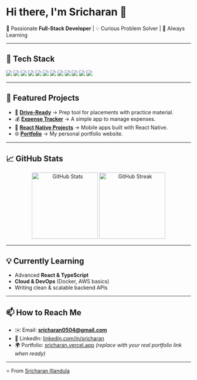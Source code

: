 # Hi there, I'm Sricharan 👋  

🚀 Passionate **Full-Stack Developer** | 💡 Curious Problem Solver | 🌱 Always Learning  

---

## 🔧 Tech Stack  
<p>
  <!-- Languages -->
  <img src="https://img.shields.io/badge/JavaScript-F7DF1E?style=for-the-badge&logo=javascript&logoColor=black" />
  <img src="https://img.shields.io/badge/TypeScript-3178C6?style=for-the-badge&logo=typescript&logoColor=white" />
  <img src="https://img.shields.io/badge/Java-ED8B00?style=for-the-badge&logo=openjdk&logoColor=white" />
  
  <!-- Frameworks -->
  <img src="https://img.shields.io/badge/React-61DAFB?style=for-the-badge&logo=react&logoColor=black" />
  <img src="https://img.shields.io/badge/React Native-20232A?style=for-the-badge&logo=react&logoColor=61DAFB" />
  <img src="https://img.shields.io/badge/Node.js-339933?style=for-the-badge&logo=nodedotjs&logoColor=white" />
  <img src="https://img.shields.io/badge/Express-000000?style=for-the-badge&logo=express&logoColor=white" />

  <!-- Database -->
  <img src="https://img.shields.io/badge/PostgreSQL-316192?style=for-the-badge&logo=postgresql&logoColor=white" />
  <img src="https://img.shields.io/badge/MySQL-4479A1?style=for-the-badge&logo=mysql&logoColor=white" />

  <!-- Tools -->
  <img src="https://img.shields.io/badge/Git-F05032?style=for-the-badge&logo=git&logoColor=white" />
  <img src="https://img.shields.io/badge/GitHub-181717?style=for-the-badge&logo=github&logoColor=white" />
  <img src="https://img.shields.io/badge/Docker-2496ED?style=for-the-badge&logo=docker&logoColor=white" />
</p>

---

## 📂 Featured Projects  

- 🚗 **[Drive-Ready](https://github.com/sricharan0510/Drive-Ready)** → Prep tool for placements with practice material.  
- 💰 **[Expense Tracker](https://github.com/sricharan0510/ExpenseTracker)** → A simple app to manage expenses.  
- 📱 **[React Native Projects](https://github.com/sricharan0510/ReactNative)** → Mobile apps built with React Native.  
- 🌐 **[Portfolio](https://github.com/sricharan0510/Portfolio)** → My personal portfolio website.  

---

## 📈 GitHub Stats  

<p align="center">
  <img src="https://github-readme-stats.vercel.app/api?username=sricharan0510&show_icons=true&theme=tokyonight" alt="GitHub Stats" height="180px"/>
  <img src="https://github-readme-streak-stats.herokuapp.com/?user=sricharan0510&theme=tokyonight" alt="GitHub Streak" height="180px"/>
</p>

---

## 💡 Currently Learning  
- Advanced **React & TypeScript**  
- **Cloud & DevOps** (Docker, AWS basics)  
- Writing clean & scalable backend APIs  

---

## 📫 How to Reach Me  
- ✉️ Email: **sricharan0504@gmail.com**  
- 💼 LinkedIn: [linkedin.com/in/sricharan](#)  
- 🌍 Portfolio: [sricharan.vercel.app](#) *(replace with your real portfolio link when ready)*  

---

⭐️ From [Sricharan Illandula](https://github.com/sricharan0510)
